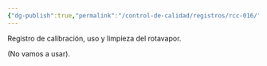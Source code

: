 ```yaml
---
{"dg-publish":true,"permalink":"/control-de-calidad/registros/rcc-016/"}
---
```


Registro de calibración, uso y limpieza del rotavapor.

(No vamos a usar).